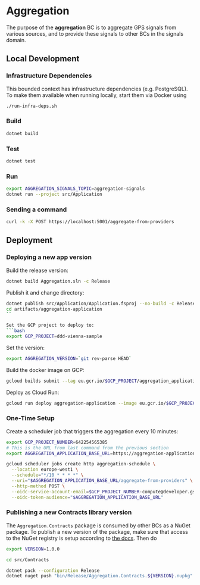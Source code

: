 # Aggregation

The purpose of the **aggregation** BC is to aggregate 
GPS signals from various sources, and to provide
these signals to other BCs in the signals domain.

## Local Development

### Infrastructure Dependencies

This bounded context has infrastructure dependencies (e.g. PostgreSQL).
To make them available when running locally, start them via Docker using

```bash
./run-infra-deps.sh
```

### Build

```bash
dotnet build
```

### Test

```bash
dotnet test
```

### Run

```bash
export AGGREGATION_SIGNALS_TOPIC=aggregation-signals
dotnet run --project src/Application
```

### Sending a command

```bash
curl -k -X POST https://localhost:5001/aggregate-from-providers
```

## Deployment

### Deploying a new app version

Build the release version:
```bash
dotnet build Aggregation.sln -c Release
```

Publish it and change directory:
```bash
dotnet publish src/Application/Application.fsproj --no-build -c Release -o artifacts/aggregation-application
cd artifacts/aggregation-application
``

Set the GCP project to deploy to:
```bash
export GCP_PROJECT=ddd-vienna-sample
```

Set the version:
```bash
export AGGREGATION_VERSION=`git rev-parse HEAD`
```

Build the docker image on GCP:
```bash
gcloud builds submit --tag eu.gcr.io/$GCP_PROJECT/aggregation_application:$AGGREGATION_VERSION --project $GCP_PROJECT
```

Deploy as Cloud Run:
```bash
gcloud run deploy aggregation-application --image eu.gcr.io/$GCP_PROJECT/aggregation_application:$AGGREGATION_VERSION --region europe-west1
```

### One-Time Setup

Create a scheduler job that triggers the aggregation every 10 minutes:
```bash
export GCP_PROJECT_NUMBER=642254565385
# This is the URL from last command from the previous section
export AGGREGATION_APPLICATION_BASE_URL=https://aggregation-application-4yyc3hq26q-ew.a.run.app

gcloud scheduler jobs create http aggregation-schedule \
  --location europe-west1 \
  --schedule="*/10 * * * *" \
  --uri="$AGGREGATION_APPLICATION_BASE_URL/aggregate-from-providers" \
  --http-method POST \
  --oidc-service-account-email=$GCP_PROJECT_NUMBER-compute@developer.gserviceaccount.com \
  --oidc-token-audience="$AGGREGATION_APPLICATION_BASE_URL"
```

### Publishing a new Contracts library version

The `Aggregation.Contracts` package is consumed by other BCs as a
NuGet package. To publish a new version of the package, make sure
that access to the NuGet registry is setup according to
[the docs](../README.md#package-repository). Then do

```bash
export VERSION=1.0.0

cd src/Contracts

dotnet pack --configuration Release
dotnet nuget push "bin/Release/Aggregation.Contracts.${VERSION}.nupkg" --source "github"
```